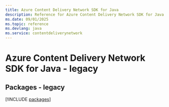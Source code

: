 ```yaml
---
title: Azure Content Delivery Network SDK for Java
description: Reference for Azure Content Delivery Network SDK for Java
ms.date: 09/01/2025
ms.topic: reference
ms.devlang: java
ms.service: contentdeliverynetwork
---
```

# Azure Content Delivery Network SDK for Java - legacy
## Packages - legacy
[!INCLUDE [packages](content-delivery-network-index.md)]